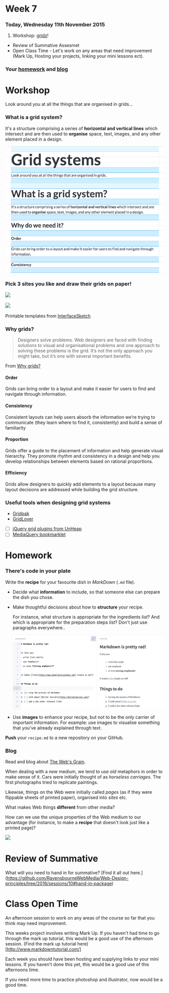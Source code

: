 # Week 7

### Today, Wednesday 11th November 2015

1. Workshop: [gridz](#workshop)! 
*  Review of Summative Assesmet
*  Open Class Time - Let's work on any areas that need improvement (Mark Up, Hosting your projects, linking your mini lessons ect). 

### Your [homework](#homework) and [blog](#blog)

# Workshop

Look around you at all the things that are organised in grids... 

### What is a grid system?

It's a structure comprising a series of **horizontal and vertical lines** which intersect and are then used to **organise** space, text, images, and any other element placed in a design.

![](assets/grid-lover.gif)

### Pick 3 sites you like and draw their grids on paper!

![](http://www.interfacesketch.com/previews/web-browser-template.png)

![](http://www.interfacesketch.com/previews/iphone6.png)

Printable templates from [InterfaceSketch](http://www.interfacesketch.com)

### Why grids?

> Designers solve problems. Web designers are faced with finding solutions to visual and organisational problems and one approach to solving these problems is the grid. It’s not the only approach you might take, but it’s one with several important benefits.

From [Why grids?](http://www.vanseodesign.com/web-design/why-grids/)

#### **Order** 

Grids can bring order to a layout and make it easier for users to find and navigate through information.
	
#### **Consistency** 

Consistent layouts can help users absorb the information we’re trying to communicate (they learn where to find it, consistently) and build a sense of familiarity
	
#### **Proportion** 

Grids offer a guide to the placement of information and help generate visual hierarchy. They promote rhythm and consistency in a design and help you develop relationships between elements based on rational proportions.

#### **Efficiency** 

Grids allow designers to quickly add elements to a layout because many layout decisions are addressed while building the grid structure.

### Useful tools when designing grid systems

* [Gridpak](http://gridpak.com/)
* [GridLover](http://www.gridlover.net/)
* [ ] [jQuery grid plugins from UnHeap](http://www.unheap.com/?s=grid)
* [ ] [MediaQuery bookmarklet](http://seesparkbox.com/foundry/media_query_bookmarklet)

# Homework

### There's code in your plate

Write the **recipe** for your favourite dish in *MarkDown* (`.md` file).

* Decide what **information** to include, so that someone else can prepare the dish you chose.

* Make thoughtful decisions about how to **structure** your recipe. 

	For instance, what structure is appropriate for the ingredients *list*? And which is appropriate for the preparation steps *list*? Don't just use paragraphs everywhere.. 

	[![](assets/md-cheatsheet.png)](https://github.com/adam-p/markdown-here/wiki/Markdown-Cheatsheet)

* Use **images** to enhance your recipe, but not to be the only carrier of important information. For example: use images to visualise something that you've already explained through text.

**Push** your `recipe.md` to a new repository on your GitHub.

### Blog 

Read and blog about [The Web's Grain](http://frankchimero.com/writing/the-webs-grain/).

When dealing with a *new* medium, we tend to use *old* metaphors in order to make sense of it. Cars were initially thought of as *horseless carriages*. The first photographs tried to replicate paintings.

Likewise, things on the Web were initially called *pages* (as if they were flippable sheets of printed paper), organised into *sites* etc.

What makes Web things **different** from other media?

How can we use the unique properties of the Web medium to our advantage (for instance, to make a **recipe** that doesn't look just like a printed page)?

![](http://frankchimero.com/writing/the-webs-grain/seabig.jpg)

# Review of Summative

What will you need to hand in for summative? [Find it all out here.] (https://github.com/RavensbourneWebMedia/Web-Design-principles/tree/2016/sessions/10#hand-in-package)

# Class Open Time

An afternoon session to work on any areas of the course so far that you think may need improvement. 

This weeks project involves writing Mark Up. If you haven't had time to go through the mark up tutorial, this would be a good use of the afternoon session. (Find the mark up tutorial here) [http://www.markdowntutorial.com/]

Each week you should have been hosting and supplying links to your mini lessons. If you haven't done this yet, this would be a good use of this afternoons time. 

If you need more time to practice photoshop and illustrator, now would be a good time. 